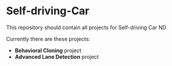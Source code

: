 # Self-driving-Car
This repository should contain all projects for Self-driving Car ND

Currently there are these projects:

- **Behavioral Cloning** project
- **Advanced Lane Detection** project

